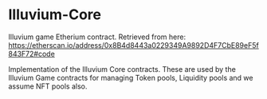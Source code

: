 # Illuvium-Core
Illuvium game Etherium contract.
Retrieved from here:
https://etherscan.io/address/0x8B4d8443a0229349A9892D4F7CbE89eF5f843F72#code

Implementation of the Illuvium Core contracts.
These are used by the Illuvium Game contracts for managing Token pools, Liquidity pools and we assume NFT pools also.
